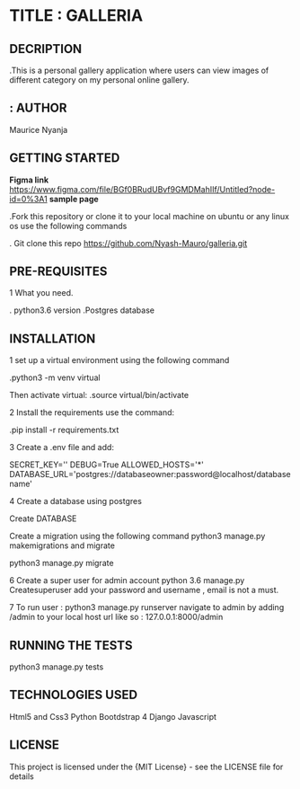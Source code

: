 # TITLE : GALLERIA

## DECRIPTION

.This is a personal gallery application where users can view images of different category on my personal online gallery.

## : AUTHOR

Maurice Nyanja

## GETTING STARTED

**Figma link**
<https://www.figma.com/file/BGf0BRudUBvf9GMDMahIIf/Untitled?node-id=0%3A1>
**sample page**

.Fork this repository or clone it to your local machine on ubuntu or any linux os use the following commands

. Git clone this repo <https://github.com/Nyash-Mauro/galleria.git>

## PRE-REQUISITES

1 What you need.

. python3.6 version
.Postgres database

## INSTALLATION

1 set up a virtual environment using the following command

.python3 -m venv virtual

Then activate virtual:
.source virtual/bin/activate

2 Install the requirements use the command:

.pip install -r requirements.txt

3 Create a .env file and add:

SECRET_KEY='<random-string>'
DEBUG=True
ALLOWED_HOSTS='\*'
DATABASE_URL='postgres://databaseowner:password@localhost/databasename'

4 Create a database using postgres

Create DATABASE <your-database-name>

Create a migration using the following command
python3 manage.py makemigrations
and migrate

python3 manage.py migrate

6 Create a super user for admin account
python 3.6 manage.py Createsuperuser
add your password and username , email is not a must.

7 To run user :
python3 manage.py runserver
navigate to admin by adding /admin to your local host url like so :
127.0.0.1:8000/admin

## RUNNING THE TESTS

python3 manage.py tests

## TECHNOLOGIES USED

Html5 and Css3
Python
Bootdstrap 4
Django
Javascript

## LICENSE

This project is licensed under the {MIT License} - see the LICENSE file for details
